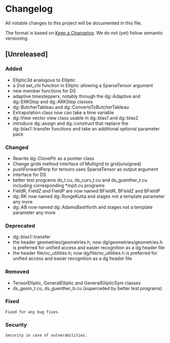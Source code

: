 # Changelog
All notable changes to this project will be documented in this file.

The format is based on [Keep a Changelog](https://keepachangelog.com/en/1.0.0/).
We do not (yet) follow semantic versioning.

## [Unreleased]
### Added
- Elliptic3d analogous to Elliptic
- a 2nd set\_chi function in Elliptic allowing a SparseTensor argument
- new member functions for DS
- adaptive timesteppers, notably through the dg::Adaptive and dg::ERKStep and dg::ARKStep classes
- dg::ButcherTableau and dg::ConvertsToButcherTableau
- Extrapolation class now can take a time variable
- dg::View vector view class usable in dg::blas1 and dg::blas2
- introduce dg::assign and dg::construct that replace the dg::blas1::transfer functions and take an additional optional parameter pack

### Changed
- Rewrite dg::ClonePtr as a pointer class
- Change grids method interface of Multigrid to grid(unsigned)
- pushForwardPerp for tensors uses SparseTensor as output argument
- interface for DS
- better test programs ds\_t.cu, ds\_curv\_t.cu and ds\_guenther\_t.cu
  including corresponding \*mpit.cu programs
- FieldR, FieldZ and FieldP are now named BFieldR, BFieldZ and BFieldP
- dg::RK now named dg::RungeKutta and stages not a template parameter any more
- dg::AB now named dg::AdamsBashforth and stages not a template parameter any more

### Deprecated
- dg::blas1::transfer
- the header geometries/geometries.h; now dg/geometries/geometries.h is preferred for unified access and easier recognition as a dg header file
- the header file/nc\_utilities.h; now dg/file/nc\_utilities.h is preferred for unified access and easier recognition as a dg header file

### Removed
- TensorElliptic, GeneralElliptic and GeneralEllipticSym classes
- ds\_geom\_t.cu, ds\_guenther\_b.cu (superceded by better test programs)

### Fixed
    Fixed for any bug fixes.

### Security
    Security in case of vulnerabilities.

